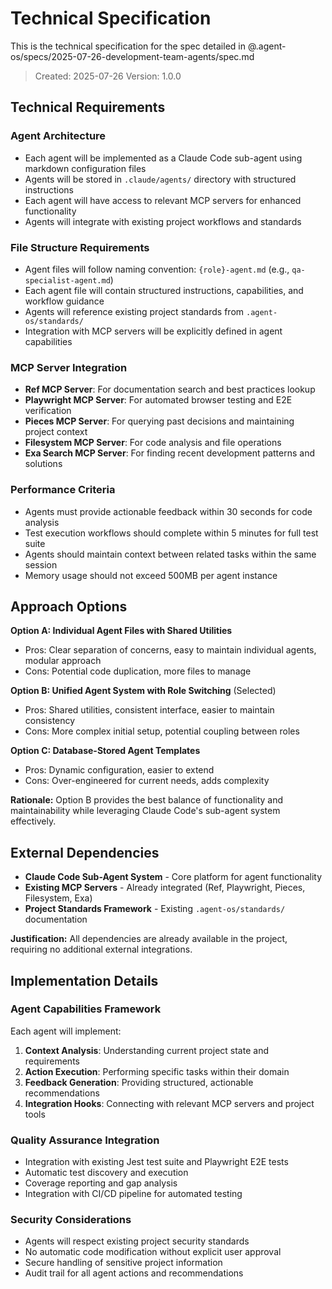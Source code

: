 # Technical Specification

This is the technical specification for the spec detailed in @.agent-os/specs/2025-07-26-development-team-agents/spec.md

> Created: 2025-07-26
> Version: 1.0.0

## Technical Requirements

### Agent Architecture
- Each agent will be implemented as a Claude Code sub-agent using markdown configuration files
- Agents will be stored in `.claude/agents/` directory with structured instructions
- Each agent will have access to relevant MCP servers for enhanced functionality
- Agents will integrate with existing project workflows and standards

### File Structure Requirements
- Agent files will follow naming convention: `{role}-agent.md` (e.g., `qa-specialist-agent.md`)
- Each agent file will contain structured instructions, capabilities, and workflow guidance
- Agents will reference existing project standards from `.agent-os/standards/`
- Integration with MCP servers will be explicitly defined in agent capabilities

### MCP Server Integration
- **Ref MCP Server**: For documentation search and best practices lookup
- **Playwright MCP Server**: For automated browser testing and E2E verification
- **Pieces MCP Server**: For querying past decisions and maintaining project context
- **Filesystem MCP Server**: For code analysis and file operations
- **Exa Search MCP Server**: For finding recent development patterns and solutions

### Performance Criteria
- Agents must provide actionable feedback within 30 seconds for code analysis
- Test execution workflows should complete within 5 minutes for full test suite
- Agents should maintain context between related tasks within the same session
- Memory usage should not exceed 500MB per agent instance

## Approach Options

**Option A: Individual Agent Files with Shared Utilities**
- Pros: Clear separation of concerns, easy to maintain individual agents, modular approach
- Cons: Potential code duplication, more files to manage

**Option B: Unified Agent System with Role Switching** (Selected)
- Pros: Shared utilities, consistent interface, easier to maintain consistency
- Cons: More complex initial setup, potential coupling between roles

**Option C: Database-Stored Agent Templates**
- Pros: Dynamic configuration, easier to extend
- Cons: Over-engineered for current needs, adds complexity

**Rationale:** Option B provides the best balance of functionality and maintainability while leveraging Claude Code's sub-agent system effectively.

## External Dependencies

- **Claude Code Sub-Agent System** - Core platform for agent functionality
- **Existing MCP Servers** - Already integrated (Ref, Playwright, Pieces, Filesystem, Exa)
- **Project Standards Framework** - Existing `.agent-os/standards/` documentation

**Justification:** All dependencies are already available in the project, requiring no additional external integrations.

## Implementation Details

### Agent Capabilities Framework
Each agent will implement:
1. **Context Analysis**: Understanding current project state and requirements
2. **Action Execution**: Performing specific tasks within their domain
3. **Feedback Generation**: Providing structured, actionable recommendations
4. **Integration Hooks**: Connecting with relevant MCP servers and project tools

### Quality Assurance Integration
- Integration with existing Jest test suite and Playwright E2E tests
- Automatic test discovery and execution
- Coverage reporting and gap analysis
- Integration with CI/CD pipeline for automated testing

### Security Considerations
- Agents will respect existing project security standards
- No automatic code modification without explicit user approval
- Secure handling of sensitive project information
- Audit trail for all agent actions and recommendations